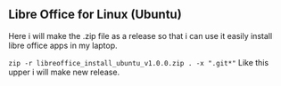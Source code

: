 ## Libre Office for Linux (Ubuntu)

Here i will make the .zip file as a release so that i can use it easily install libre office apps in my laptop.

`
zip -r libreoffice_install_ubuntu_v1.0.0.zip . -x ".git*"
`
Like this upper i will make new release.